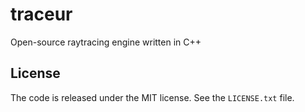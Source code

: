 # traceur
Open-source raytracing engine written in C++

## License
The code is released under the MIT license. See the `LICENSE.txt` file.
